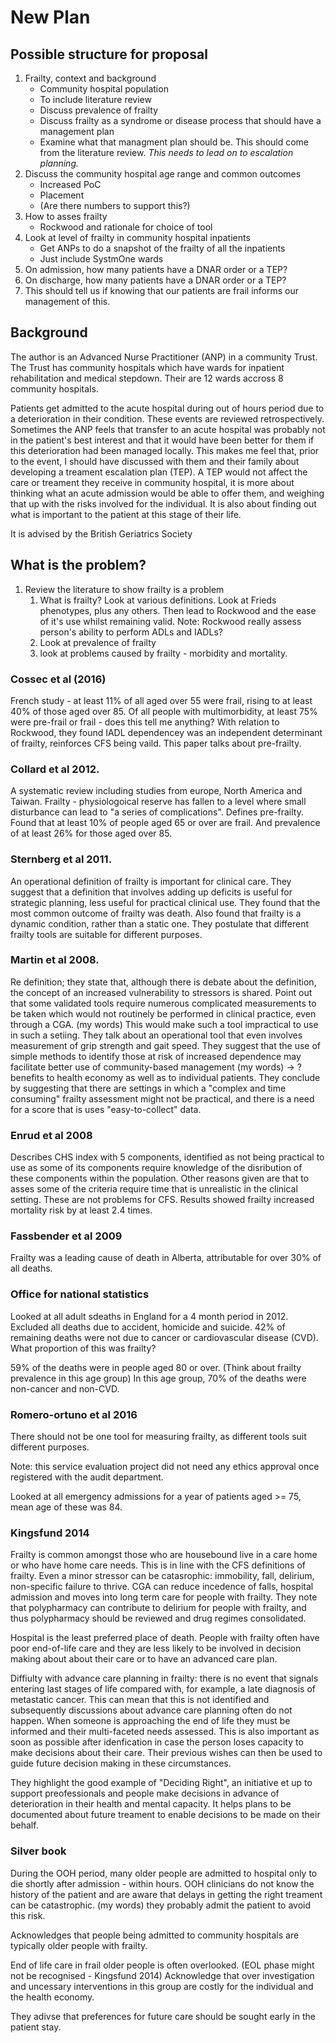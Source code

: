 # New Plan

## Possible structure for proposal

1. Frailty, context and background
     + Community hospital population
     + To include literature review 
     + Discuss prevalence of frailty
     + Discuss frailty as a syndrome or disease process that should have a 
       management plan
     + Examine what that managment plan should be. This should come from the 
       literature review. *This needs to lead on to escalation planning.*
2. Discuss the community hospital age range and common outcomes
     + Increased PoC
     + Placement
     + (Are there numbers to support this?)
3. How to asses frailty
     + Rockwood and rationale for choice of tool
4. Look at level of frailty in community hospital inpatients
     + Get ANPs to do a snapshot of the frailty of all the inpatients
     + Just include SystmOne wards
5. On admission, how many patients have a DNAR order or a TEP?
6. On discharge, how many patients have a DNAR order or a TEP?
7. This should tell us if knowing that our patients are frail informs our 
   management of this.

## Background

The author is an Advanced Nurse Practitioner (ANP) in a community Trust.
The Trust has community hospitals which have wards for inpatient rehabilitation and
medical stepdown. Their are 12 wards accross 8 community hospitals.

Patients get admitted to the acute hospital during out of hours period due to a 
deterioration in their condition.
These events are reviewed retrospectively. Sometimes the ANP feels that transfer 
to an acute hospital was probably not in the patient's best interest and that it
would have been better for them if this deterioration had been managed locally.
This makes me feel that, prior to the event, I should have discussed with them and
their family about developing a treament escalation plan (TEP).
A TEP would not affect the care or treament they receive in community hospital,
it is more about thinking what an acute admission would be able to offer them,
and weighing that up with the risks involved for the individual. It is also about 
finding out what is important to the patient at this stage of their life.

It is advised by the British Geriatrics Society

## What is the problem?

1. Review the literature to show frailty is a problem
    1. What is frailty? Look at various definitions. Look at Frieds phenotypes, plus
        any others. Then lead to Rockwood and the ease of it's use whilst
        remaining valid. Note: Rockwood really assess person's ability to perform
        ADLs and IADLs?
    1. Look at prevalence of frailty
    2. look at problems caused by frailty - morbidity and mortality.


### Cossec et al (2016)  
French study - at least 11% of all aged over 55 were frail, rising
to at least 40% of those aged over 85. Of all people with multimorbidity, at least
75% were pre-frail or frail - does this tell me anything? With relation to Rockwood,
they found IADL dependencey was an independent determinant of frailty, reinforces
CFS being vaild. This paper talks about pre-frailty.

### Collard et al 2012.  
A systematic review including studies from europe, 
North America and Taiwan. Frailty - physiologoical reserve has fallen to a level where 
small disturbance can lead to "a series of complications". Defines pre-frailty.
Found that at least 10% of people aged 65 or over are frail. And prevalence 
of at least 26% for those aged over 85.

### Sternberg et al 2011. 
An operational definition of frailty is important for clinical care.
They suggest that a definition that involves adding up deficits is useful for strategic
planning, less useful for practical clinical use. They found that the most common outcome
of frailty was death. Also found that frailty is a dynamic condition, rather than a static one.
They postulate that different frailty tools are suitable for different purposes. 

### Martin et al 2008. 
Re definition; they state that, although there is debate about the definition,
the concept of an increased vulnerability to stressors is shared. Point out that
some validated tools require numerous complicated measurements to be taken which 
would not routinely be performed in clinical practice, even through a CGA. 
(my words) This would make such a tool impractical to use in such a setiing. They 
talk about an operational tool that even involves measurement of grip strength 
and gait speed. They suggest that the use of simple methods to identify those
at risk of increased dependence may facilitate better use of community-based
management (my words) -> ?benefits to health economy as well as to individual patients.
They conclude by suggesting that there are settings in which a "complex and time consuming"
frailty assessment might not be practical, and there is a need for a score that is
uses "easy-to-collect" data.

### Enrud et al 2008 
Describes CHS index with 5 components, identified as not being practical to use as 
some of its components require knowledge of the disribution of these components within
the population. Other reasons given are that to asses some of the criteria require
time that is unrealistic in the clinical setting. These are not problems for CFS. Results showed 
frailty increased mortality risk by at least 2.4 times.

### Fassbender et al 2009 
Frailty was a leading cause of death in Alberta, attributable for over 30%
of all deaths.

### Office for national statistics 
Looked at all adult sdeaths in England for a 4 month period in 2012. Excluded all deaths
due to accident, homicide and suicide. 42% of remaining deaths were not due to
cancer or cardiovascular disease (CVD). What proportion of this was frailty?

59% of the deaths were in people aged 80 or over. (Think about frailty prevalence in 
this age group) In this age group, 70% of the deaths were non-cancer and non-CVD.

### Romero-ortuno et al 2016
There should not be one tool for measuring frailty, as different tools suit 
different purposes.

Note: this service evaluation project did not need any ethics approval once registered
with the audit department.

Looked at all emergency admissions for a year of patients aged >= 75, mean age of these
was 84.

### Kingsfund 2014
Frailty is common amongst those who are housebound live in a care home or who have 
home care needs. This is in line with the CFS definitions of frailty.
Even a minor stressor can be catasrophic: immobility, fall, delirium,
non-specific failure to thrive. CGA can reduce incedence of falls, hospital
admission and moves into long term care for people with frailty.
They note that polypharmacy can contribute to delirium for people with frailty, 
and thus polypharmacy should be reviewed and drug regimes consolidated.

Hospital is the least preferred place of death. People with frailty often have poor
end-of-life care and they are less likely to be involved in decision making about
about their care or to have an advanced care plan.

Diffiulty with advance care planning in frailty: there is no event that signals
entering last stages of life compared with, for example, a late diagnosis of 
metastatic cancer. This can mean that this is not identified and subsequently
discussions about advance care planning often do not happen. When someone is
approaching the end of life they must be informed and their multi-faceted needs
assessed. This is also important as soon as possible after idenfication in case 
the person loses capacity to make decisions about their care. Their previous
wishes can then be used to guide future decision making in these circumstances.

They highlight the good example of "Deciding Right", an initiative et up to 
support preofessionals and people make decisions in advance of deterioration
in their health and mental capacity. It helps plans to be documented about future
treament to enable decisions to be made on their behalf.

### Silver book
During the OOH period, many older people are admitted to hospital only to die shortly 
after admission - within hours. OOH clinicians do not know the history of the patient
and are aware that delays in getting the right treament can be catastrophic.
(my words) they probably admit the patient to avoid this risk.

Acknowledges that people being admitted to community hospitals are typically 
older people with frailty.

End of life care in frail older people is often overlooked. (EOL phase might not
be recognised - Kingsfund 2014) Acknowledge that over investigation and uncessary
interventions in this group are costly for the individual and the health economy.

They adivse that preferences for future care should be sought early in the patient
stay.
